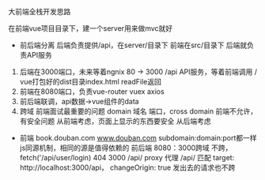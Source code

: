 大前端全栈开发思路

在前端vue项目目录下，建一个server用来做mvc就好

- 前后端分离
	后端负责提供/api，在server/目录下
	前端在src/目录下
	后端就负责API服务

1. 后端在3000端口，未来等着ngnix 80 -> 3000
	/api API服务，等着前端调用	/		vue打包好的dist目录index.html readFile返回
2. 前端在8080端口，负责vue-router vuex axios
3. 前后端联调，api数据->vue组件的data
4. 跨域	前端面试最重要的问题
	domain 域名
	端口，cross domain
	前端不允许，有安全问题
	从前端考虑，页面上显示的东西要安全
	从后端考虑
- 前端
	book.douban.com
	www.douban.com
	subdomain:domain:port都一样
	js同源机制，相同的源是值得依赖的
	前后端 8080：3000跨域
	不跨，fetch('/api/user/login)	404
	3000 /api/ proxy 代理
	/api/ 匹配
	target: http://localhost:3000/api，
	changeOrigin: true
	发出去的请求也不跨